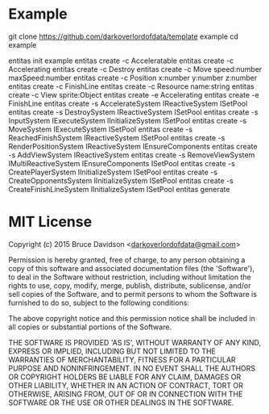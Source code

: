 # Example
git clone https://github.com/darkoverlordofdata/template example
cd example

entitas init example
entitas create -c Acceleratable
entitas create -c Accelerating
entitas create -c Destroy
entitas create -c Move speed:number maxSpeed:number
entitas create -c Position x:number y:number z:number
entitas create -c FinishLine
entitas create -c Resource name:string
entitas create -c View sprite:Object
entitas create -e Accelerating
entitas create -e FinishLine
entitas create -s AccelerateSystem IReactiveSystem ISetPool
entitas create -s DestroySystem  IReactiveSystem ISetPool
entitas create -s InputSystem IExecuteSystem IInitializeSystem ISetPool
entitas create -s MoveSystem IExecuteSystem ISetPool
entitas create -s ReachedFinishSystem IReactiveSystem ISetPool
entitas create -s RenderPositionSystem IReactiveSystem IEnsureComponents
entitas create -s AddViewSystem IReactiveSystem
entitas create -s RemoveViewSystem IMultiReactiveSystem IEnsureComponents ISetPool
entitas create -s CreatePlayerSystem  IInitializeSystem ISetPool
entitas create -s CreateOpponentsSystem  IInitializeSystem ISetPool
entitas create -s CreateFinishLineSystem IInitializeSystem ISetPool
entitas generate


# MIT License

Copyright (c) 2015 Bruce Davidson &lt;darkoverlordofdata@gmail.com&gt;

Permission is hereby granted, free of charge, to any person obtaining
a copy of this software and associated documentation files (the
'Software'), to deal in the Software without restriction, including
without limitation the rights to use, copy, modify, merge, publish,
distribute, sublicense, and/or sell copies of the Software, and to
permit persons to whom the Software is furnished to do so, subject to
the following conditions:

The above copyright notice and this permission notice shall be
included in all copies or substantial portions of the Software.

THE SOFTWARE IS PROVIDED 'AS IS', WITHOUT WARRANTY OF ANY KIND,
EXPRESS OR IMPLIED, INCLUDING BUT NOT LIMITED TO THE WARRANTIES OF
MERCHANTABILITY, FITNESS FOR A PARTICULAR PURPOSE AND NONINFRINGEMENT.
IN NO EVENT SHALL THE AUTHORS OR COPYRIGHT HOLDERS BE LIABLE FOR ANY
CLAIM, DAMAGES OR OTHER LIABILITY, WHETHER IN AN ACTION OF CONTRACT,
TORT OR OTHERWISE, ARISING FROM, OUT OF OR IN CONNECTION WITH THE
SOFTWARE OR THE USE OR OTHER DEALINGS IN THE SOFTWARE.

